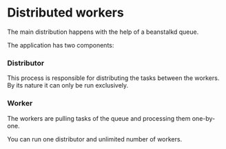 # Distributed workers

The main distribution happens with the help of a beanstalkd queue.

The application has two components:
### Distributor
This process is responsible for distributing the tasks between the workers.
By its nature it can only be run exclusively.
### Worker
The workers are pulling tasks of the queue and processing them one-by-one.

You can run one distributor and unlimited number of workers.